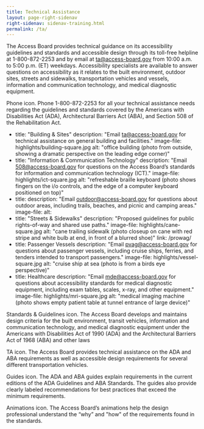 ```yaml
---
title: Technical Assistance
layout: page-right-sidenav
right-sidenav: sidenav-training.html
permalink: /ta/
---
```



The Access Board provides technical guidance on its accessibility guidelines and standards and accessible design through its toll-free helpline at 1-800-872-2253 and by email at <ta@access-board.gov> from 10:00 a.m. to 5:00 p.m. (ET) weekdays. Accessibility specialists are available to answer questions on accessibility as it relates to the built environment, outdoor sites, streets and sidewalks, transportation vehicles and vessels, information and communication technology, and medical diagnostic equipment. 

Phone icon. Phone 1-800-872-2253 for all your technical assistance needs regarding the guidelines and standards covered by the Americans with Disabilities Act (ADA), Architectural Barriers Act (ABA), and Section 508 of the Rehabilitation Act.    

- title: "Building &amp; Sites"
  description: "Email <ta@access-board.gov> for technical assistance on general building and facilities."
  image-file: highlights/building-square.jpg
  alt: "office building (photo from outside, showing a dramatic perspective on the leading edge corner)"
- title: "Information &amp; Communication Technology"
  description: "Email <508@access-board.gov> for questions on the Access Board’s standards for information and communication technology (ICT)."
  image-file: highlights/ict-square.jpg
  alt: "refreshable braille keyboard (photo shows fingers on the i/o controls, and the edge of a computer keyboard positioned on top)"
- title:
  description: "Email <outdoor@access-board.gov> for questions about outdoor areas, including trails, beaches, and picnic and camping areas."
  image-file: 
  alt:
- title: "Streets &amp; Sidewalks"
  description: "Proposed guidelines for public rights-of-way and shared use paths."
  image-file: highlights/cane-square.jpg
  alt: "cane trailing sidewalk (photo closeup on cane with red stripe and white bulb at end, in front of a blurred shoe)"
  link: /prowag/
- title: Passenger Vessels
  description: "Email <pvag@access-board.gov> for questions about passenger vessels, including cruise ships, ferries, and tenders intended to transport passengers."
  image-file: highlights/vessel-square.jpg
  alt: "cruise ship at sea (photo is from a birds eye perspective)"
- title: Healthcare
  description: "Email <mde@access-board.gov> for questions about accessibility standards for medical diagnostic equipment, including exam tables, scales, x-ray, and other equipment."
  image-file: highlights/mri-square.jpg
  alt: "medical imaging machine (photo shows empty patient table at tunnel entrance of large device)"


Standards & Guidelines icon. The Access Board develops and maintains design criteria for the built environment, transit vehicles, information and communication technology, and medical diagnostic equipment under the Americans with Disabilities Act of 1990 (ADA) and the Architectural Barriers Act of 1968 (ABA) and other laws 

TA icon. The Access Board provides technical assistance on the ADA and ABA requirements as well as accessible design requirements for several different transportation vehicles. 

Guides icon. The ADA and ABA guides explain requirements in the current editions of the ADA Guidelines and ABA Standards. The guides also provide clearly labeled recommendations for best practices that exceed the minimum requirements. 

Animations icon. The Access Board’s animations help the design professional understand the “why” and "how" of the requirements found in the standards.

